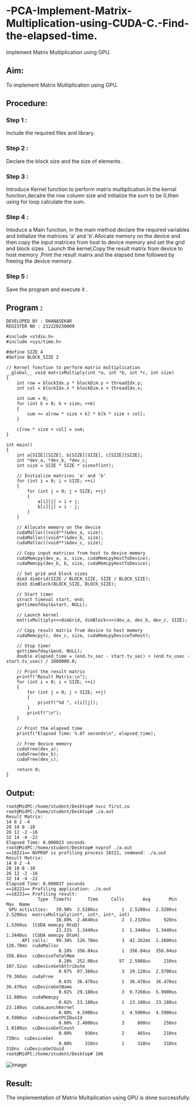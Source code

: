 # -PCA-Implement-Matrix-Multiplication-using-CUDA-C.-Find-the-elapsed-time.
Implement Matrix Multiplication using GPU.

## Aim:
To implement Matrix Multiplication using GPU.

## Procedure:
### Step 1 :
Include the required files and library.

### Step 2 :
Declare the block size and the size of elements .

### Step 3 :
Introduce Kernel function to perform matrix multiplication.In the kernal function,decalre the row column size and initialize the sum to be 0,then using for loop calculate the sum.

### Step 4 :
Intoduce a Main function, in the main method declare the required variables and Initialize the matrices 'a' and 'b'.Allocate memory on the device and then copy the input matrices from host to device memory and set the grid and block sizes . Launch the kernel,Copy the result matrix from device to host memory ,Print the result matrix and the elapsed time followed by freeing the device memory.

### Step 5 :
Save the program and execute it .

## Program :
```
DEVELOPED BY : DHANASEKAR
REGISTER NO : 212220230009

#include <stdio.h>
#include <sys/time.h>

#define SIZE 4
#define BLOCK_SIZE 2

// Kernel function to perform matrix multiplication
__global__ void matrixMultiply(int *a, int *b, int *c, int size)
{
    int row = blockIdx.y * blockDim.y + threadIdx.y;
    int col = blockIdx.x * blockDim.x + threadIdx.x;

    int sum = 0;
    for (int k = 0; k < size; ++k)
    {
        sum += a[row * size + k] * b[k * size + col];
    }

    c[row * size + col] = sum;
}

int main()
{
    int a[SIZE][SIZE], b[SIZE][SIZE], c[SIZE][SIZE];
    int *dev_a, *dev_b, *dev_c;
    int size = SIZE * SIZE * sizeof(int);

    // Initialize matrices 'a' and 'b'
    for (int i = 0; i < SIZE; ++i)
    {
        for (int j = 0; j < SIZE; ++j)
        {
            a[i][j] = i + j;
            b[i][j] = i - j;
        }
    }

    // Allocate memory on the device
    cudaMalloc((void**)&dev_a, size);
    cudaMalloc((void**)&dev_b, size);
    cudaMalloc((void**)&dev_c, size);

    // Copy input matrices from host to device memory
    cudaMemcpy(dev_a, a, size, cudaMemcpyHostToDevice);
    cudaMemcpy(dev_b, b, size, cudaMemcpyHostToDevice);

    // Set grid and block sizes
    dim3 dimGrid(SIZE / BLOCK_SIZE, SIZE / BLOCK_SIZE);
    dim3 dimBlock(BLOCK_SIZE, BLOCK_SIZE);

    // Start timer
    struct timeval start, end;
    gettimeofday(&start, NULL);

    // Launch kernel
    matrixMultiply<<<dimGrid, dimBlock>>>(dev_a, dev_b, dev_c, SIZE);

    // Copy result matrix from device to host memory
    cudaMemcpy(c, dev_c, size, cudaMemcpyDeviceToHost);

    // Stop timer
    gettimeofday(&end, NULL);
    double elapsed_time = (end.tv_sec - start.tv_sec) + (end.tv_usec - start.tv_usec) / 1000000.0;

    // Print the result matrix
    printf("Result Matrix:\n");
    for (int i = 0; i < SIZE; ++i)
    {
        for (int j = 0; j < SIZE; ++j)
        {
            printf("%d ", c[i][j]);
        }
        printf("\n");
    }

    // Print the elapsed time
    printf("Elapsed Time: %.6f seconds\n", elapsed_time);

    // Free device memory
    cudaFree(dev_a);
    cudaFree(dev_b);
    cudaFree(dev_c);

    return 0;
}
```
## Output:
```
root@MidPC:/home/student/Desktop# nvcc first.cu
root@MidPC:/home/student/Desktop# ./a.out
Result Matrix:
14 8 2 -4 
20 10 0 -10 
26 12 -2 -16 
32 14 -4 -22 
Elapsed Time: 0.000023 seconds
root@MidPC:/home/student/Desktop# nvprof ./a.out
==18221== NVPROF is profiling process 18221, command: ./a.out
Result Matrix:
14 8 2 -4 
20 10 0 -10 
26 12 -2 -16 
32 14 -4 -22 
Elapsed Time: 0.000037 seconds
==18221== Profiling application: ./a.out
==18221== Profiling result:
            Type  Time(%)      Time     Calls       Avg       Min       Max  Name
 GPU activities:   39.90%  2.5280us         1  2.5280us  2.5280us  2.5280us  matrixMultiply(int*, int*, int*, int)
                   38.89%  2.4640us         2  1.2320us     928ns  1.5360us  [CUDA memcpy HtoD]
                   21.21%  1.3440us         1  1.3440us  1.3440us  1.3440us  [CUDA memcpy DtoH]
      API calls:   99.38%  126.78ms         3  42.262ms  2.2600us  126.78ms  cudaMalloc
                    0.28%  356.84us         1  356.84us  356.84us  356.84us  cuDeviceTotalMem
                    0.20%  252.08us        97  2.5980us     210ns  107.52us  cuDeviceGetAttribute
                    0.07%  87.360us         3  29.120us  2.5700us  79.360us  cudaFree
                    0.03%  36.470us         1  36.470us  36.470us  36.470us  cuDeviceGetName
                    0.02%  29.180us         3  9.7260us  5.9900us  12.080us  cudaMemcpy
                    0.02%  23.180us         1  23.180us  23.180us  23.180us  cudaLaunchKernel
                    0.00%  4.5900us         1  4.5900us  4.5900us  4.5900us  cuDeviceGetPCIBusId
                    0.00%  2.4000us         3     800ns     250ns  1.8100us  cuDeviceGetCount
                    0.00%     930ns         2     465ns     210ns     720ns  cuDeviceGet
                    0.00%     310ns         1     310ns     310ns     310ns  cuDeviceGetUuid
root@MidPC:/home/student/Desktop# 106 
```
![image](https://github.com/25tharunkumar/-PCA-Implement-Matrix-Multiplication-using-CUDA-C.-Find-the-elapsed-time./assets/123470785/db6061ae-6ca8-4cd3-b003-4d7fbe02784f)
## Result:
The implementation of Matrix Multiplication using GPU is done successfully.
